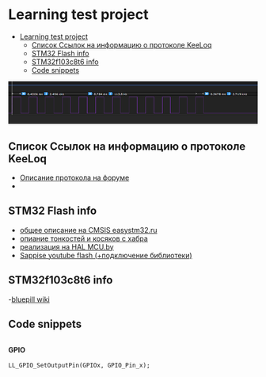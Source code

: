 ﻿# Learning test project

- [Learning test project](#learning-test-project)
    - [Список Ссылок на информацию о протоколе KeeLoq](#%D1%81%D0%BF%D0%B8%D1%81%D0%BE%D0%BA-%D1%81%D1%81%D1%8B%D0%BB%D0%BE%D0%BA-%D0%BD%D0%B0-%D0%B8%D0%BD%D1%84%D0%BE%D1%80%D0%BC%D0%B0%D1%86%D0%B8%D1%8E-%D0%BE-%D0%BF%D1%80%D0%BE%D1%82%D0%BE%D0%BA%D0%BE%D0%BB%D0%B5-keeloq)
    - [STM32 Flash info](#stm32-flash-info)
    - [STM32f103c8t6 info](#stm32f103c8t6-info)
    - [Code snippets](#code-snippets)


[![N|logic](image/3.png)](http://gimran.ru)





## Список Ссылок на информацию о протоколе KeeLoq

- [Описание протокола на форуме](http://phreakerclub.com/forum/showthread.php?t=1094)
- 

## STM32 Flash info
- [общее описание на CMSIS easystm32.ru](http://easystm32.ru/for-beginners/38-flash-stm32)
- [опиание тонкостей и косяков с хабра](https://habr.com/post/213771/comments/)
- [реализация на HAL MCU.by](http://www.mcu.by/%D1%81%D1%82%D0%B0%D1%80%D1%82-arm-%D1%8D%D1%82%D0%B0-%D1%83%D0%B6%D0%BD%D0%B0%D1%81%D0%BD%D0%B0%D1%8F-flah-%D0%BE%D1%82-stm32-hal/)
- [Sappise youtube flash (+подключение библиотеки)](https://www.youtube.com/watch?v=R5KMEz4g9EU)

## STM32f103c8t6 info

-[bluepill wiki](https://wiki.stm32duino.com/index.php?title=Blue_Pill)
## Code snippets
```

```



**GPIO**
```
LL_GPIO_SetOutputPin(GPIOx, GPIO_Pin_x);
```